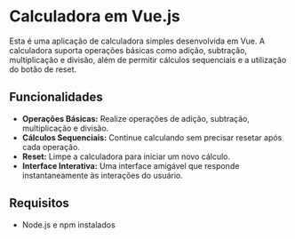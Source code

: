  <h1>Calculadora em Vue.js</h1>

  <p>Esta é uma aplicação de calculadora simples desenvolvida em Vue. A calculadora suporta operações básicas como adição, subtração, multiplicação e divisão, além de permitir cálculos sequenciais e a utilização do botão de reset.</p>

  <h2>Funcionalidades</h2>
    <ul>
        <li><strong>Operações Básicas:</strong> Realize operações de adição, subtração, multiplicação e divisão.</li>
        <li><strong>Cálculos Sequenciais:</strong> Continue calculando sem precisar resetar após cada operação.</li>
        <li><strong>Reset:</strong> Limpe a calculadora para iniciar um novo cálculo.</li>
        <li><strong>Interface Interativa:</strong> Uma interface amigável que responde instantaneamente às interações do usuário.</li>
    </ul>

  <h2>Requisitos</h2>
    <ul>
        <li>Node.js e npm instalados</li>
    </ul>

